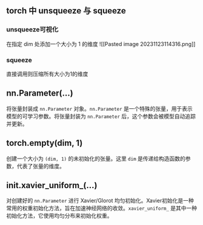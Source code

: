 ## torch 中 unsqueeze 与 squeeze
### unsqueeze可视化
在指定 dim 处添加一个大小为 1 的维度
![[Pasted image 20231123114316.png]]


### squeeze
直接调用则压缩所有大小为1的维度

## nn.Parameter(...)
将张量封装成 `nn.Parameter` 对象。`nn.Parameter` 是一个特殊的张量，用于表示模型的可学习参数。将张量封装为 `nn.Parameter` 后，这个参数会被模型自动追踪并更新。

## torch.empty(dim, 1)
创建一个大小为 `(dim, 1)` 的未初始化的张量。这里 `dim` 是传递给构造函数的参数，代表了张量的维度。

## init.xavier_uniform_(...)
对创建好的 `nn.Parameter` 进行 Xavier/Glorot 均匀初始化。Xavier初始化是一种常用的权重初始化方法，旨在加速神经网络的收敛。`xavier_uniform_` 是其中一种初始化方法，它使用均匀分布来初始化权重。
